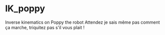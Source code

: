 # IK_poppy
Inverse kinematics on Poppy the robot
Attendez je sais même pas comment ça marche, triquitez pas s'il vous plait !
